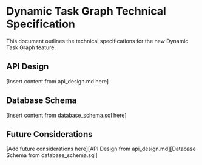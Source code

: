 # Dynamic Task Graph Technical Specification

This document outlines the technical specifications for the new Dynamic Task Graph feature.

## API Design

[Insert content from api_design.md here]

## Database Schema

[Insert content from database_schema.sql here]

## Future Considerations

[Add future considerations here][API Design from api_design.md][Database Schema from database_schema.sql]